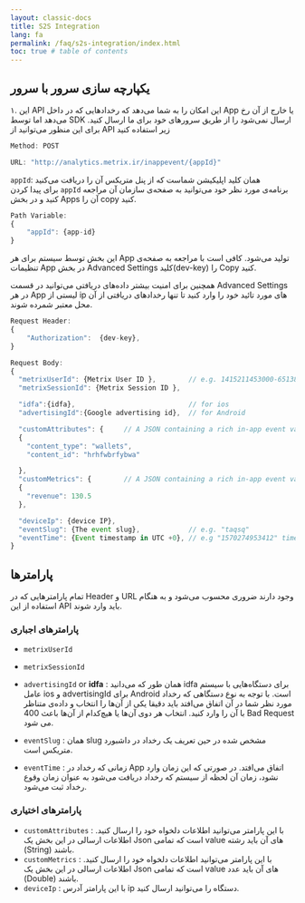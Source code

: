 ```yaml
---
layout: classic-docs
title: S2S Integration
lang: fa
permalink: /faq/s2s-integration/index.html
toc: true # table of contents
---
```


## یکپارچه سازی سرور با سرور

۱. این API این امکان را به شما می‌دهد که رخداد‌هایی که در داخل App یا خارج از آن رخ می‌دهد اما توسط SDK ارسال نمی‌شود را از طریق سرور‌های خود برای ما ارسال کنید.
برای این منظور می‌توانید از API زیر استفاده کنید

```js 
Method: POST

URL: "http://analytics.metrix.ir/inappevent/{appId}"
```
```appId```: همان کلید اپلیکیشن شماست که از پنل متریکس آن را دریافت می‌کنید<br>
برای پیدا کردن ```appId``` برنامه‌ی مورد نظر خود می‌توانید به صفحه‌ی سازمان آن مراجعه کنید و در بخش Apps آن را ‌copy کنید.

```js
Path Variable:
{
	"appId": {app-id}
}
```

این بخش توسط سیستم برای هر App تولید می‌شود. کافی است با مراجعه به صفحه‌ی تنظیمات App در بخش Advanced Settings کلید(dev-key) را Copy کنید.

همچنین برای امنیت بیشتر داده‌های دریافتی می‌توانید در قسمت Advanced Settings در هر App لیستی از ip های مورد تائید خود را وارد کنید تا تنها رخدادهای دریافتی از آن محل معتبر شمرده شوند.
```js
Request Header:
{
	"Authorization":  {dev-key},
}
```

```js
Request Body:
{
  "metrixUserId": {Metrix User ID },        // e.g. 1415211453000-6513894
  "metrixSessionId": {Metrix Session ID },

  "idfa":{idfa},                            // for ios
  "advertisingId":{Google advertising id},  // for Android

  "customAttributes": {     // A JSON containing a rich in-app event value - must be String to String},
  {
    "content_type": "wallets",
    "content_id": "hrhfwbrfybwa"

  },
  "customMetrics": {        // A JSON containing a rich in-app event value - must be String to Double},
  {
    "revenue": 130.5
  },

  "deviceIp": {device IP},
  "eventSlug": {The event slug},            // e.g. "taqsq"
  "eventTime": {Event timestamp in UTC +0}, // e.g "1570274953412" timestamp in millisecond
}

```

## پارامترها
تمام پارامتر‌‌هایی که در Header و URL وجود دارند ضروری محسوب می‌شود و به هنگام استفاده از این API باید وارد شوند.
### پارامترهای اجباری

* `metrixUserId`
* `metrixSessionId`
* `advertisingId` or **idfa** : همان طور که می‌دانید idfa برای دستگاه‌هایی با سیستم عامل ios و advertisingId برای Android است. با توجه به نوع دستگاهی که رخداد مورد نظر شما در آن اتفاق می‌افتد باید دقیقا یکی از آن‌ها را انتخاب و داده‌ی متناظر با آن را وارد کنید.
انتخاب هر دوی آن‌ها یا هیچ‌کدام از آن‌ها باعث 400 Bad Request می شود.

* `eventSlug` : همان slug مشخص شده در حین تعریف یک رخداد در داشبورد متریکس است.

* `eventTime` : زمانی که رخداد در App اتفاق می‌افتد.
در صورتی که این زمان وارد نشود، زمان آن لحظه از سیستم که رخداد دریافت می‌شود به 
عنوان زمان وقوع رخداد ثبت می‌شود.


### پارامترهای اختیاری

* `customAttributes` : با این پارامتر می‌توانید اطلاعات دلخواه خود را ارسال کنید. اطلاعات ارسالی در این بخش یک Json است که تمامی value های آن باید رشته (String) باشند.
* `customMetrics` : با این پارامتر می‌توانید اطلاعات دلخواه خود را ارسال کنید. اطلاعات ارسالی در این بخش یک Json است که تمامی value های آن باید عدد (Double) باشند.
* `deviceIp` : با این پارامتر آدرس ip دستگاه را می‌توانید ارسال کنید.

